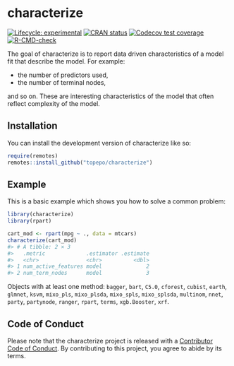 
<!-- README.md is generated from README.Rmd. Please edit that file -->

# characterize

<!-- badges: start -->

[![Lifecycle:
experimental](https://img.shields.io/badge/lifecycle-experimental-orange.svg)](https://lifecycle.r-lib.org/articles/stages.html#experimental)
[![CRAN
status](https://www.r-pkg.org/badges/version/characterize)](https://CRAN.R-project.org/package=characterize)
[![Codecov test
coverage](https://codecov.io/gh/topepo/characterize/branch/main/graph/badge.svg)](https://app.codecov.io/gh/topepo/characterize?branch=main)
[![R-CMD-check](https://github.com/topepo/characterize/actions/workflows/R-CMD-check.yaml/badge.svg)](https://github.com/topepo/characterize/actions/workflows/R-CMD-check.yaml)
<!-- badges: end -->

The goal of characterize is to report data driven characteristics of a
model fit that describe the model. For example:

- the number of predictors used,
- the number of terminal nodes,

and so on. These are interesting characteristics of the model that often
reflect complexity of the model.

## Installation

You can install the development version of characterize like so:

``` r
require(remotes)
remotes::install_github("topepo/characterize")
```

## Example

This is a basic example which shows you how to solve a common problem:

``` r
library(characterize)
library(rpart)

cart_mod <- rpart(mpg ~ ., data = mtcars)
characterize(cart_mod)
#> # A tibble: 2 × 3
#>   .metric             .estimator .estimate
#>   <chr>               <chr>          <dbl>
#> 1 num_active_features model              2
#> 2 num_term_nodes      model              3
```

Objects with at least one method: `bagger`, `bart`, `C5.0`, `cforest`,
`cubist`, `earth`, `glmnet`, `ksvm`, `mixo_pls`, `mixo_plsda`,
`mixo_spls`, `mixo_splsda`, `multinom`, `nnet`, `party`, `partynode`,
`ranger`, `rpart`, `terms`, `xgb.Booster`, `xrf`.

## Code of Conduct

Please note that the characterize project is released with a
[Contributor Code of
Conduct](https://contributor-covenant.org/version/2/0/CODE_OF_CONDUCT.html).
By contributing to this project, you agree to abide by its terms.
